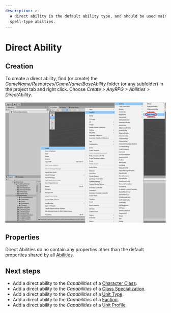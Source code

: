 ```yaml
---
description: >-
  A direct ability is the default ability type, and should be used mainly for
  spell-type abilties.
---
```


# Direct Ability

## Creation

To create a direct ability, find (or create) the _GameName/Resources/GameName/BaseAbility_ folder (or any subfolder) in the project tab and right click.  Choose _Create > AnyRPG > Abilities > DirectAbility_.

![](<../../.gitbook/assets/image (4).png>)

## Properties

Direct Abilities do no contain any properties other than the default properties shared by all [Abilities](./).

## Next steps

* Add a direct ability to the _Capabilities_ of a [Character Class](../character-class.md).
* Add a direct ability to the _Capabilities_ of a [Class Specialization](../class-specialization.md).
* Add a direct ability to the _Capabilities_ of a [Unit Type](../unit-type.md).
* Add a direct ability to the _Capabilities_ of a [Faction](../faction.md).
* Add a direct ability to the _Capabilities_ of a [Unit Profile](../unit-profile.md).
